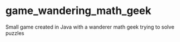 # game_wandering_math_geek
Small game created in Java with a wanderer math geek trying to solve puzzles
